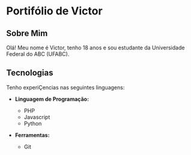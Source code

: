 # Portifólio de Victor

## Sobre Mim 

Olá! Meu nome é Victor, tenho 18 anos e sou estudante da Universidade Federal do ABC (UFABC).

## Tecnologias

Tenho experiÇencias nas seguintes linguagens:

- **Linguagem de Programação:**

  -   PHP
  -   Javascript
  -   Python

- **Ferramentas:**

   - Git
  
